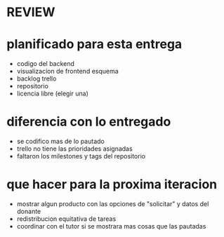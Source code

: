 # REVIEW

# planificado para esta entrega

* codigo del backend
* visualizacion de frontend esquema
* backlog trello
* repositorio
* licencia libre (elegir una)



# diferencia con lo entregado

* se codifico mas de lo pautado
* trello no tiene las prioridades asignadas
* faltaron los milestones y tags del repositorio


# que hacer para la proxima iteracion

* mostrar algun producto con las opciones de "solicitar" y datos del donante
* redistribucion equitativa de tareas
* coordinar con el tutor si se mostrara mas cosas que las pautadas

